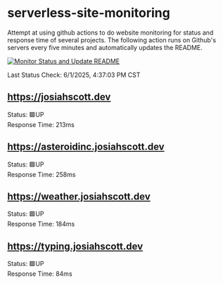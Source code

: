 # serverless-site-monitoring
Attempt at using github actions to do website monitoring for status and response time of several projects. The following action runs on Github's servers every five minutes and automatically updates the README.  

[![Monitor Status and Update README](https://github.com/JosiahSco/serverless-site-monitoring/actions/workflows/monitor.yaml/badge.svg)](https://github.com/JosiahSco/serverless-site-monitoring/actions/workflows/monitor.yaml)

Last Status Check: 6/1/2025, 4:37:03 PM CST

## https://josiahscott.dev
Status: 🟩UP  
Response Time: 213ms

## https://asteroidinc.josiahscott.dev
Status: 🟩UP  
Response Time: 258ms

## https://weather.josiahscott.dev
Status: 🟩UP  
Response Time: 184ms

## https://typing.josiahscott.dev
Status: 🟩UP  
Response Time: 84ms

